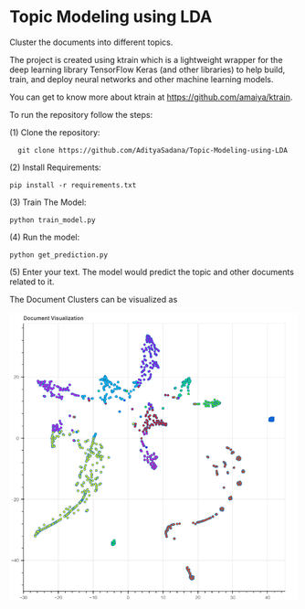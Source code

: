 # Topic Modeling using LDA
Cluster the documents into different topics.

The project is created using ktrain which is a lightweight wrapper for the deep learning library TensorFlow Keras (and other libraries) to help build, train, and deploy neural networks and other machine learning models.

You can get to know more about ktrain at https://github.com/amaiya/ktrain.

To run the repository follow the steps:

(1) Clone the repository:

      git clone https://github.com/AdityaSadana/Topic-Modeling-using-LDA
      
(2) Install Requirements:

    pip install -r requirements.txt
    
(3) Train The Model:

    python train_model.py

(4) Run the model:

    python get_prediction.py
    
(5) Enter your text. The model would predict the topic and other documents related to it.

The Document Clusters can be visualized as

![Document_Visualization](https://github.com/AdityaSadana/Topic-Modeling-using-LDA/blob/main/Visualization_plot.png)
